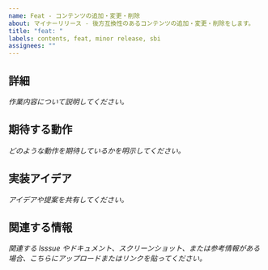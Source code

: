 ```yaml
---
name: Feat - コンテンツの追加・変更・削除
about: マイナーリリース - 後方互換性のあるコンテンツの追加・変更・削除をします。
title: "feat: "
labels: contents, feat, minor release, sbi
assignees: ""
---
```


## 詳細

_作業内容について説明してください。_

## 期待する動作

_どのような動作を期待しているかを明示してください。_

## 実装アイデア

_アイデアや提案を共有してください。_

## 関連する情報

_関連する Isssue やドキュメント、スクリーンショット、または参考情報がある場合、こちらにアップロードまたはリンクを貼ってください。_
